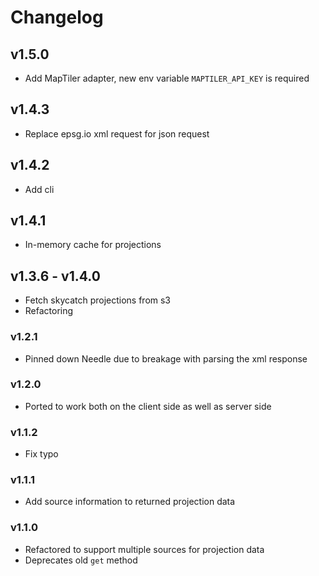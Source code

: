 # Changelog

## v1.5.0
- Add MapTiler adapter, new env variable `MAPTILER_API_KEY` is required

## v1.4.3 
- Replace epsg.io xml request for json request

## v1.4.2
- Add cli

## v1.4.1
- In-memory cache for projections

## v1.3.6 - v1.4.0
- Fetch skycatch projections from s3
- Refactoring

### v1.2.1
- Pinned down Needle due to breakage with parsing the xml response

### v1.2.0
- Ported to work both on the client side as well as server side

### v1.1.2
- Fix typo

### v1.1.1
- Add source information to returned projection data

### v1.1.0
- Refactored to support multiple sources for projection data
- Deprecates old `get` method
